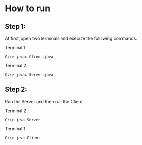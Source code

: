 # How to run
## Step 1:
At first, open two terminals and execute the following commands.

Terminal 1
```
C:\> javac Client.java
```
Terminal 2
```
C:\> javac Server.java
```

## Step 2:
Run the Server and then run the Client

Terminal 2
```
C:\> java Server
```

Terminal 1
```
C:\> java Client
```
